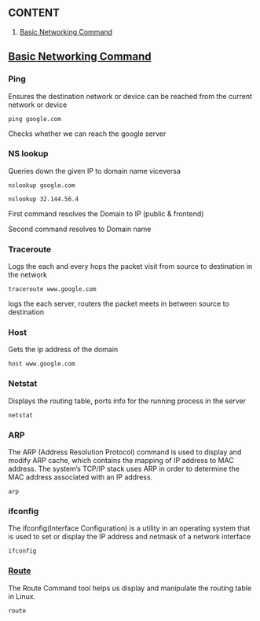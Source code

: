 ## CONTENT

1. [Basic Networking Command](#basic-networking-commandhttpswwwgeeksforgeeksorgnetwork-configuration-trouble-shooting-commands-linux)


## [Basic Networking Command](https://www.geeksforgeeks.org/network-configuration-trouble-shooting-commands-linux/)

### Ping

Ensures the destination network or device can be reached from the current network or device
```commandline
ping google.com
```

Checks whether we can reach the google server

### NS lookup
Queries down the given IP to domain name viceversa
```commandline
nslookup google.com

nslookup 32.144.56.4
```
First command resolves the Domain to IP (public & frontend)

Second command resolves to Domain name

### Traceroute
Logs the each and every hops the packet visit from source to destination in the network

```commandline
traceroute www.google.com
```
logs the each server, routers the packet meets in between source to destination

### Host 
Gets the ip address of the domain
```commandline
host www.google.com
```

### Netstat
Displays the routing table, ports info for the running process in the server
```commandline
netstat
```

### ARP
The ARP (Address Resolution Protocol) command is used to display and modify ARP cache, which contains the mapping of IP address to MAC address. The system’s TCP/IP stack uses ARP in order to determine the MAC address associated with an IP address.
```commandline
arp
```

### ifconfig
The ifconfig(Interface Configuration) is a utility in an operating system that is used to set or display the IP address and netmask of a network interface
```commandline
ifconfig
```

### [Route](https://www.geeksforgeeks.org/what-is-routing/)
The Route Command tool helps us display and manipulate the routing table in Linux.
```commandline
route
```
